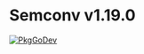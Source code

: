 # Semconv v1.19.0

[![PkgGoDev](https://pkg.go.dev/badge/go.opentelemetry.io/otel/semconv/v1.19.0)](https://pkg.go.dev/go.opentelemetry.io/otel/semconv/v1.19.0)
